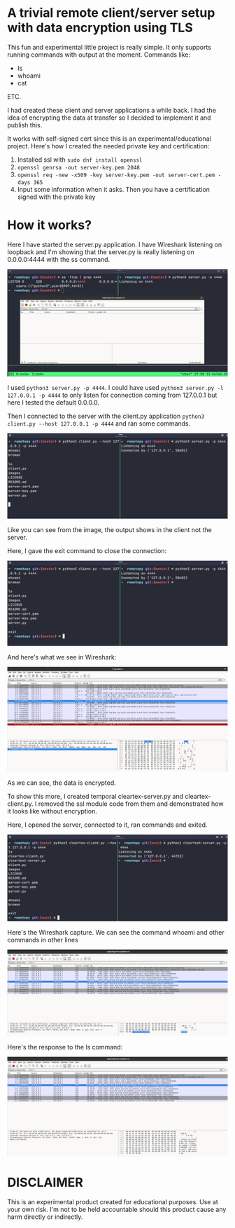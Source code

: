 # A trivial remote client/server setup with data encryption using TLS

This fun and experimental little project is really simple. It only supports running commands with output at the moment. Commands like:
- ls
- whoami
- cat

ETC.

I had created these client and server applications a while back. I had the idea of encrypting the data at transfer so I decided to implement it and publish this.

It works with self-signed cert since this is an experimental/educational project. Here's how I created the needed private key and certification:
1. Installed ssl with `sudo dnf install openssl`
2. `openssl genrsa -out server-key.pem 2048`
3. `openssl req -new -x509 -key server-key.pem -out server-cert.pem -days 365`
4. Input some information when it asks. Then you have a certification signed with the private key

# How it works?

Here I have started the server.py application. I have Wireshark listening on loopback and I'm showing that the server.py is really listening on 0.0.0.0:4444 with the ss command.

![1.png](images/1.png)

I used `python3 server.py -p 4444`. I could have used `python3 server.py -l 127.0.0.1 -p 4444` to only listen for connection coming from 127.0.0.1 but here I tested the default 0.0.0.0.

Then I connected to the server with the client.py application `python3 client.py --host 127.0.0.1 -p 4444` and ran some commands.

![2.png](images/2.png)

Like you can see from the image, the output shows in the client not the server.

Here, I gave the exit command to close the connection:

![3.png](images/3.png)

And here's what we see in Wireshark:

![4.png](images/4.png)

As we can see, the data is encrypted.

To show this more, I created temporal cleartex-server.py and cleartex-client.py. I removed the ssl module code from them and demonstrated how it looks like without encryption.

Here, I opened the server, connected to it, ran commands and exited.

![5.png](images/5.png)

Here's the Wireshark capture. We can see the command whoami and other commands in other lines

![6.png](images/6.png)

Here's the response to the ls command:

![7.png](images/7.png)

# DISCLAIMER

This is an experimental product created for educational purposes. Use at your own risk. I'm not to be held accountable should this product cause any harm directly or indirectly.
